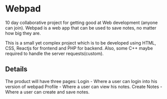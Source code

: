 # Webpad
10 day collaborative project for getting good at Web development (anyone can join). Webpad is a web app that can be used to save notes, no matter how big they are. 

This is a small yet complex project which is to be developed using HTML, CSS, Reactjs for frontend and PHP for backend. Also, some C++ maybe required to handle the server requests(custom).

## Details
The product will have three pages:
Login -  Where a user can login into his version  of webpad
Profile - Where a user can view his notes.
Create Notes - Where a user can create and save notes.



